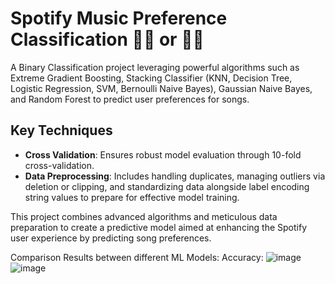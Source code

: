 # Spotify Music Preference Classification 👍🏻 or 👎🏻

A Binary Classification project leveraging powerful algorithms such as Extreme Gradient Boosting, Stacking Classifier (KNN, Decision Tree, Logistic Regression, SVM, Bernoulli Naive Bayes), Gaussian Naive Bayes, and Random Forest to predict user preferences for songs.

## Key Techniques
- **Cross Validation**: Ensures robust model evaluation through 10-fold cross-validation.
- **Data Preprocessing**: Includes handling duplicates, managing outliers via deletion or clipping, and standardizing data alongside label encoding string values to prepare for effective model training.

This project combines advanced algorithms and meticulous data preparation to create a predictive model aimed at enhancing the Spotify user experience by predicting song preferences.

Comparison Results between different ML Models: 
Accuracy: 
![image](https://github.com/Bernardbyy/SpotifyMusicClassifier/assets/75737130/6973c318-7a59-42f9-981c-4e9386322b3f)
![image](https://github.com/Bernardbyy/SpotifyMusicClassifier/assets/75737130/6973c318-7a59-42f9-981c-4e9386322b3f)

